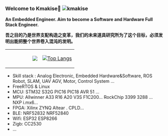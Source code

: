 ### Welcome to Kmakise🍙  <img src="https://komarev.com/ghpvc/?username=kmakise" alt="kmakise" />  
**An Embedded Engineer. Aim to become a Software and Hardware Full Stack Engineer.**

**吾之目的乃是世界支配构造之变革，我们的未来道具研究所为了这个目标，必须发明出能把整个世界卷入混沌的发明。**


<table>
<tr>
<td style = "width: 50%;">
<img align="right" src="https://github-readme-stats.vercel.app/api?username=kmakise&show_icons=true&icon_color=CE1D2D&text_color=718096&bg_color=ffffff&hide_title=true" />  

</td>
<td style = "width: 50%;">

[![Top Langs](https://github-readme-stats.vercel.app/api/top-langs/?username=kmakise&count_private=true&include_all_commits=true&hide_border=true&layout=compact)](http://apex.linn.top/)

</td>

</table>  

* Skill stack : Analog Electronic, Embedded Hardware&Software, ROS Robot, SLAM, UAV AGV, Motor, Control System ...
* FreeRTOS & Linux
* MCU:  STM32 S32G PIC16 PIC18 AVR 51 ... 
* MPU:  Allwinner A33 R16 A20 V3S F1C200... RockChip 3399 3288 ... NXP i.mx6...
* FPGA: Xilinx ZYNQ Altear . CPLD...
* BLE:  NRF52832 NRF52840
* Wifi: ESP32 ESP8266
* Zigb: CC2530 
* ...
